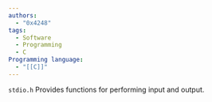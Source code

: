 ```yaml
---
authors:
  - "0x4248"
tags:
  - Software
  - Programming
  - C
Programming language:
  - "[[C]]"
---
```

`stdio.h` Provides functions for performing input and output.